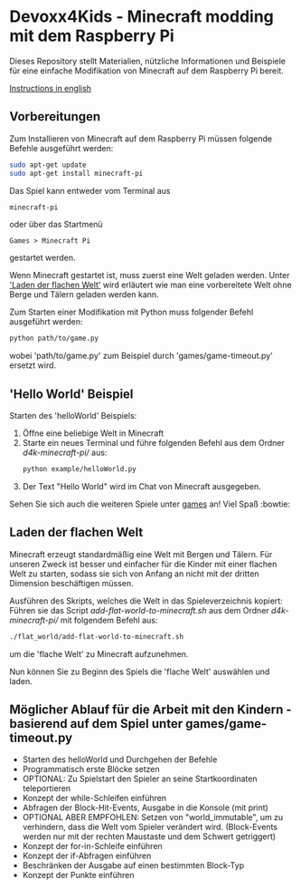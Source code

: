 # Devoxx4Kids - Minecraft modding mit dem Raspberry Pi
Dieses Repository stellt Materialien, nützliche Informationen und Beispiele für eine einfache Modifikation
von Minecraft auf dem Raspberry Pi bereit.


[Instructions in english](README.md)

## Vorbereitungen

Zum Installieren von Minecraft auf dem Raspberry Pi müssen folgende Befehle ausgeführt werden:
```sh
sudo apt-get update
sudo apt-get install minecraft-pi
```
Das Spiel kann entweder vom Terminal aus
```sh
minecraft-pi
```
oder über das Startmenü
```
Games > Minecraft Pi
```
gestartet werden.

Wenn Minecraft gestartet ist, muss zuerst eine Welt geladen werden.
Unter ['Laden der flachen Welt'](#flatworld) wird erläutert wie man eine vorbereitete Welt
ohne Berge und Tälern geladen werden kann.

Zum Starten einer Modifikation mit Python muss folgender Befehl ausgeführt werden:
```sh
python path/to/game.py
```
wobei 'path/to/game.py' zum Beispiel durch 'games/game-timeout.py' ersetzt wird.


## 'Hello World' Beispiel
Starten des 'helloWorld' Beispiels:

1. Öffne eine beliebige Welt in Minecraft
2. Starte ein neues Terminal und führe folgenden Befehl aus dem Ordner _d4k-minecraft-pi/_ aus:
    ```sh
    python example/helloWorld.py
    ```
4. Der Text "Hello World" wird im Chat von Minecraft ausgegeben.


Sehen Sie sich auch die weiteren Spiele unter [games](games) an! Viel Spaß :bowtie:


## <a name="flatworld"></a>Laden der flachen Welt

Minecraft erzeugt standardmäßig eine Welt mit Bergen und Tälern. Für unseren Zweck ist besser und einfacher
für die Kinder mit einer flachen Welt zu starten, sodass sie sich von Anfang an nicht mit der
dritten Dimension beschäftigen müssen.

Ausführen des Skripts, welches die Welt in das Spieleverzeichnis kopiert:
Führen sie das Script _add-flat-world-to-minecraft.sh_ aus dem Ordner _d4k-minecraft-pi/_ mit folgendem Befehl aus:
```sh
./flat_world/add-flat-world-to-minecraft.sh
```
um die 'flache Welt' zu Minecraft aufzunehmen.

Nun können Sie zu Beginn des Spiels die 'flache Welt' auswählen und laden.


## Möglicher Ablauf für die Arbeit mit den Kindern - basierend auf dem Spiel unter games/game-timeout.py
* Starten des helloWorld und Durchgehen der Befehle
* Programmatisch erste Blöcke setzen
* OPTIONAL: Zu Spielstart den Spieler an seine Startkoordinaten teleportieren
* Konzept der while-Schleifen einführen
* Abfragen der Block-Hit-Events, Ausgabe in die Konsole (mit print)
* OPTIONAL ABER EMPFOHLEN: Setzen von "world_immutable", um zu verhindern, dass die Welt vom Spieler verändert wird. (Block-Events werden nur mit der rechten Maustaste und dem Schwert getriggert)
* Konzept der for-in-Schleife einführen
* Konzept der if-Abfragen einführen
* Beschränken der Ausgabe auf einen bestimmten Block-Typ
* Konzept der Punkte einführen